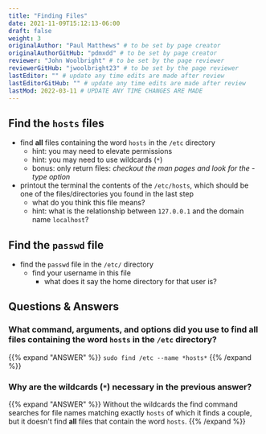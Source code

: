 ```yaml
---
title: "Finding Files"
date: 2021-11-09T15:12:13-06:00
draft: false
weight: 3
originalAuthor: "Paul Matthews" # to be set by page creator
originalAuthorGitHub: "pdmxdd" # to be set by page creator
reviewer: "John Woolbright" # to be set by the page reviewer
reviewerGitHub: "jwoolbright23" # to be set by the page reviewer
lastEditor: "" # update any time edits are made after review
lastEditorGitHub: "" # update any time edits are made after review
lastMod: 2022-03-11 # UPDATE ANY TIME CHANGES ARE MADE
---
```


## Find the `hosts` files

- find **all** files containing the word `hosts` in the `/etc` directory
  - hint: you may need to elevate permissions
  - hint: you may need to use wildcards (`*`)
  - bonus: only return files: *checkout the man pages and look for the -type option*
- printout the terminal the contents of the `/etc/hosts`, which should be one of the files/directories you found in the last step
  - what do you think this file means?
  - hint: what is the relationship between `127.0.0.1` and the domain name `localhost`?

## Find the `passwd` file

- find the `passwd` file in the `/etc/` directory
  - find your username in this file
    - what does it say the home directory for that user is?

## Questions & Answers

### What command, arguments, and options did you use to find all files containing the word `hosts` in the `/etc` directory?

{{% expand "ANSWER" %}}
`sudo find /etc --name *hosts*` 
{{% /expand %}}

### Why are the wildcards (`*`) necessary in the previous answer?

{{% expand "ANSWER" %}} 
Without the wildcards the find command searches for file names matching exactly `hosts` of which it finds a couple, but it doesn't find **all** files that contain the word `hosts`.
{{% /expand %}}
